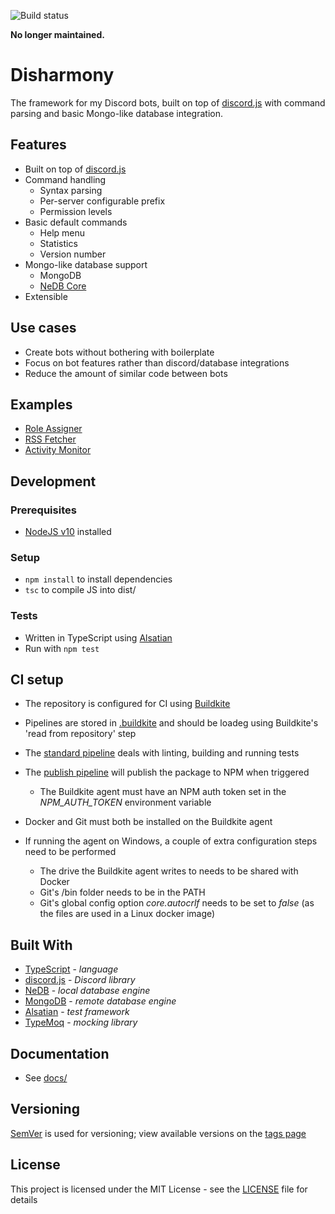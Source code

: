 ![Build status](https://github.com/bhigginsuk/disharmony/actions/workflows/validate.yml/badge.svg?branch=master)

**No longer maintained.**

# Disharmony
The framework for my Discord bots, built on top of [discord.js](https://github.com/discordjs/discord.js) with command parsing and basic Mongo-like database integration.

## Features
- Built on top of [discord.js](https://github.com/discordjs/discord.js)
- Command handling
    - Syntax parsing
    - Per-server configurable prefix
    - Permission levels
- Basic default commands
    - Help menu
    - Statistics
    - Version number
- Mongo-like database support
    - MongoDB
    - [NeDB Core](https://github.com/nedbhq/nedb-core)
- Extensible

## Use cases
- Create bots without bothering with boilerplate
- Focus on bot features rather than discord/database integrations
- Reduce the amount of similar code between bots

## Examples
- [Role Assigner](https://github.com/benjihiggins/discord-role-assigner)
- [RSS Fetcher](https://github.com/benjihiggins/discord-rss-fetcher)
- [Activity Monitor](https://github.com/benjihiggins/discord-activity-monitor/)

## Development
### Prerequisites
- [NodeJS v10](https://nodejs.org/en/) installed

### Setup
- `npm install` to install dependencies
- `tsc` to compile JS into dist/

### Tests
- Written in TypeScript using [Alsatian](https://github.com/alsatian-test/alsatian)
- Run with `npm test`

## CI setup
- The repository is configured for CI using [Buildkite](https://buildkite.com/)
- Pipelines are stored in [.buildkite](./buildkite) and should be loadeg using Buildkite's 'read from repository' step
- The [standard pipeline](./buildkite/pipeline.yml) deals with linting, building and running tests
- The [publish pipeline](./buildkite/publish.pipeline.yml) will publish the package to NPM when triggered
    - The Buildkite agent must have an NPM auth token set in the *NPM_AUTH_TOKEN* environment variable

- Docker and Git must both be installed on the Buildkite agent
- If running the agent on Windows, a couple of extra configuration steps need to be performed
    - The drive the Buildkite agent writes to needs to be shared with Docker
    - Git's /bin folder needs to be in the PATH
    - Git's global config option *core.autocrlf* needs to be set to *false* (as the files are used in a Linux docker image)

## Built With
- [TypeScript](https://www.typescriptlang.org/) - *language*
- [discord.js](https://github.com/discordjs/discord.js) - *Discord library*
- [NeDB](https://github.com/louischatriot/nedb) - *local database engine*
- [MongoDB](https://github.com/mongodb/node-mongodb-native) - *remote database engine*
- [Alsatian](https://github.com/alsatian-test/alsatian) - *test framework*
- [TypeMoq](https://github.com/florinn/typemoq) - *mocking library*

## Documentation
- See [docs/](./docs)

## Versioning
[SemVer](http://semver.org/) is used for versioning; view available versions on the [tags page](https://github.com/your/project/tags)

## License
This project is licensed under the MIT License - see the [LICENSE](./LICENSE) file for details
